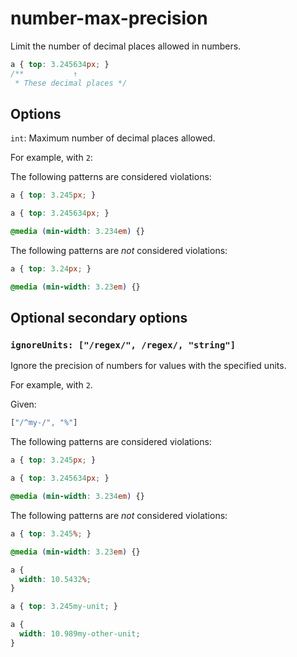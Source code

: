 # number-max-precision

Limit the number of decimal places allowed in numbers.

```css
a { top: 3.245634px; }
/**           ↑
 * These decimal places */
```

## Options

`int`: Maximum number of decimal places allowed.

For example, with `2`:

The following patterns are considered violations:

```css
a { top: 3.245px; }
```

```css
a { top: 3.245634px; }
```

```css
@media (min-width: 3.234em) {}
```

The following patterns are *not* considered violations:

```css
a { top: 3.24px; }
```

```css
@media (min-width: 3.23em) {}
```

## Optional secondary options

### `ignoreUnits: ["/regex/", /regex/, "string"]`

Ignore the precision of numbers for values with the specified units.

For example, with `2`.

Given:

```js
["/^my-/", "%"]
```

The following patterns are considered violations:

```css
a { top: 3.245px; }
```

```css
a { top: 3.245634px; }
```

```css
@media (min-width: 3.234em) {}
```

The following patterns are *not* considered violations:

```css
a { top: 3.245%; }
```

```css
@media (min-width: 3.23em) {}
```

```css
a {
  width: 10.5432%;
}
```

```css
a { top: 3.245my-unit; }
```

```css
a {
  width: 10.989my-other-unit;
}
```

